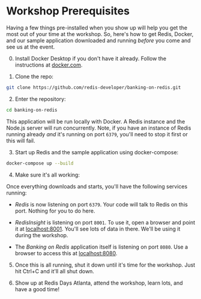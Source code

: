 # Workshop Prerequisites #

Having a few things pre-installed when you show up will help you get the most out of your time at the workshop. So, here's how to get Redis, Docker, and our sample application downloaded and running *before* you come and see us at the event.

0. Install Docker Desktop if you don't have it already. Follow the instructions at [docker.com](https://www.docker.com/).

1. Clone the repo:
```bash
git clone https://github.com/redis-developer/banking-on-redis.git
```

2. Enter the repository:
```bash
cd banking-on-redis
```

This application will be run locally with Docker. A Redis instance and the Node.js server will run concurrently. Note, if you have an instance of Redis running already *and* it's running on port `6379`, you'll need to stop it first or this will fail.

3. Start up Redis and the sample application using docker-compose:
```bash
docker-compose up --build
```

4. Make sure it's all working:

Once everything downloads and starts, you'll have the following services running:

- *Redis* is now listening on port `6379`. Your code will talk to Redis on this port. Nothing for you to do here.

- *RedisInsight* is listening on port `8001`. To use it, open a browser and point it at [localhost:8001](http://localhost:8001). You'll see lots of data in there. We'll be using it during the workshop.

- The _Banking on Redis_ application itself is listening on port `8080`. Use a browser to access this at [localhost:8080](http://localhost:8080).

5. Once this is all running, shut it down until it's time for the workshop. Just hit Ctrl+C and it'll all shut down.

6. Show up at Redis Days Atlanta, attend the workshop, learn lots, and have a good time!
